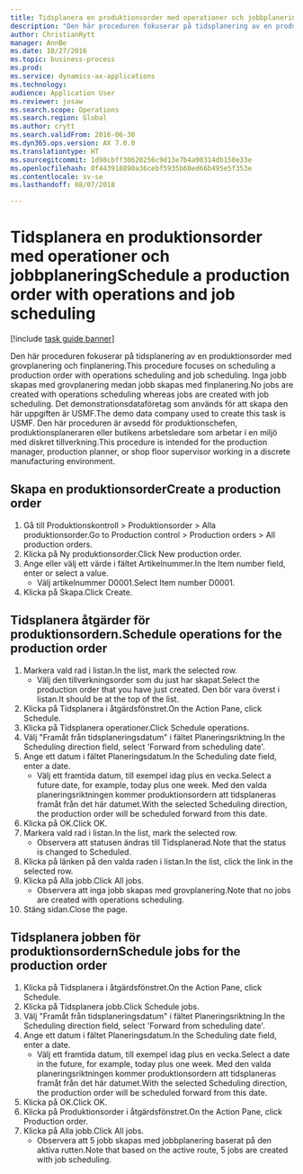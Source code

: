```yaml
--- 
title: Tidsplanera en produktionsorder med operationer och jobbplanering
description: "Den här proceduren fokuserar på tidsplanering av en produktionsorder med grovplanering och finplanering."
author: ChristianRytt
manager: AnnBe
ms.date: 10/27/2016
ms.topic: business-process
ms.prod: 
ms.service: dynamics-ax-applications
ms.technology: 
audience: Application User
ms.reviewer: josaw
ms.search.scope: Operations
ms.search.region: Global
ms.author: crytt
ms.search.validFrom: 2016-06-30
ms.dyn365.ops.version: AX 7.0.0
ms.translationtype: HT
ms.sourcegitcommit: 1d98cbff30620256c9d13e7b4a90314db150e33e
ms.openlocfilehash: 0f443918890a36cebf5935b60ed66b495e5f353e
ms.contentlocale: sv-se
ms.lasthandoff: 08/07/2018

---
```

# <a name="schedule-a-production-order-with-operations-and-job-scheduling"></a><span data-ttu-id="6e68b-103">Tidsplanera en produktionsorder med operationer och jobbplanering</span><span class="sxs-lookup"><span data-stu-id="6e68b-103">Schedule a production order with operations and job scheduling</span></span>

[!include [task guide banner](../../includes/task-guide-banner.md)]

<span data-ttu-id="6e68b-104">Den här proceduren fokuserar på tidsplanering av en produktionsorder med grovplanering och finplanering.</span><span class="sxs-lookup"><span data-stu-id="6e68b-104">This procedure focuses on scheduling a production order with operations scheduling and job scheduling.</span></span> <span data-ttu-id="6e68b-105">Inga jobb skapas med grovplanering medan jobb skapas med finplanering.</span><span class="sxs-lookup"><span data-stu-id="6e68b-105">No jobs are created with operations scheduling whereas jobs are created with job scheduling.</span></span> <span data-ttu-id="6e68b-106">Det demonstrationsdataföretag som används för att skapa den här uppgiften är USMF.</span><span class="sxs-lookup"><span data-stu-id="6e68b-106">The demo data company used to create this task is USMF.</span></span> <span data-ttu-id="6e68b-107">Den här proceduren är avsedd för produktionschefen, produktionsplaneraren eller butikens arbetsledare som arbetar i en miljö med diskret tillverkning.</span><span class="sxs-lookup"><span data-stu-id="6e68b-107">This procedure is intended for the production manager, production planner, or shop floor supervisor working in a discrete manufacturing environment.</span></span>


## <a name="create-a-production-order"></a><span data-ttu-id="6e68b-108">Skapa en produktionsorder</span><span class="sxs-lookup"><span data-stu-id="6e68b-108">Create a production order</span></span>
1. <span data-ttu-id="6e68b-109">Gå till Produktionskontroll > Produktionsorder > Alla produktionsorder.</span><span class="sxs-lookup"><span data-stu-id="6e68b-109">Go to Production control > Production orders > All production orders.</span></span>
2. <span data-ttu-id="6e68b-110">Klicka på Ny produktionsorder.</span><span class="sxs-lookup"><span data-stu-id="6e68b-110">Click New production order.</span></span>
3. <span data-ttu-id="6e68b-111">Ange eller välj ett värde i fältet Artikelnummer.</span><span class="sxs-lookup"><span data-stu-id="6e68b-111">In the Item number field, enter or select a value.</span></span>
    * <span data-ttu-id="6e68b-112">Välj artikelnummer D0001.</span><span class="sxs-lookup"><span data-stu-id="6e68b-112">Select Item number D0001.</span></span>  
4. <span data-ttu-id="6e68b-113">Klicka på Skapa.</span><span class="sxs-lookup"><span data-stu-id="6e68b-113">Click Create.</span></span>

## <a name="schedule-operations-for-the-production-order"></a><span data-ttu-id="6e68b-114">Tidsplanera åtgärder för produktionsordern.</span><span class="sxs-lookup"><span data-stu-id="6e68b-114">Schedule operations for the production order</span></span>
1. <span data-ttu-id="6e68b-115">Markera vald rad i listan.</span><span class="sxs-lookup"><span data-stu-id="6e68b-115">In the list, mark the selected row.</span></span>
    * <span data-ttu-id="6e68b-116">Välj den tillverkningsorder som du just har skapat.</span><span class="sxs-lookup"><span data-stu-id="6e68b-116">Select the production order that you have just created.</span></span> <span data-ttu-id="6e68b-117">Den bör vara överst i listan.</span><span class="sxs-lookup"><span data-stu-id="6e68b-117">It should be at the top of the list.</span></span>      
2. <span data-ttu-id="6e68b-118">Klicka på Tidsplanera i åtgärdsfönstret.</span><span class="sxs-lookup"><span data-stu-id="6e68b-118">On the Action Pane, click Schedule.</span></span>
3. <span data-ttu-id="6e68b-119">Klicka på Tidsplanera operationer.</span><span class="sxs-lookup"><span data-stu-id="6e68b-119">Click Schedule operations.</span></span>
4. <span data-ttu-id="6e68b-120">Välj "Framåt från tidsplaneringsdatum" i fältet Planeringsriktning.</span><span class="sxs-lookup"><span data-stu-id="6e68b-120">In the Scheduling direction field, select 'Forward from scheduling date'.</span></span>
5. <span data-ttu-id="6e68b-121">Ange ett datum i fältet Planeringsdatum.</span><span class="sxs-lookup"><span data-stu-id="6e68b-121">In the Scheduling date field, enter a date.</span></span>
    * <span data-ttu-id="6e68b-122">Välj ett framtida datum, till exempel idag plus en vecka.</span><span class="sxs-lookup"><span data-stu-id="6e68b-122">Select a future date, for example, today plus one week.</span></span> <span data-ttu-id="6e68b-123">Med den valda planeringsriktningen kommer produktionsordern att tidsplaneras framåt från det här datumet.</span><span class="sxs-lookup"><span data-stu-id="6e68b-123">With the selected Scheduling direction, the production order will be scheduled forward from this date.</span></span>  
6. <span data-ttu-id="6e68b-124">Klicka på OK.</span><span class="sxs-lookup"><span data-stu-id="6e68b-124">Click OK.</span></span>
7. <span data-ttu-id="6e68b-125">Markera vald rad i listan.</span><span class="sxs-lookup"><span data-stu-id="6e68b-125">In the list, mark the selected row.</span></span>
    * <span data-ttu-id="6e68b-126">Observera att statusen ändras till Tidsplanerad.</span><span class="sxs-lookup"><span data-stu-id="6e68b-126">Note that the status is changed to Scheduled.</span></span>  
8. <span data-ttu-id="6e68b-127">Klicka på länken på den valda raden i listan.</span><span class="sxs-lookup"><span data-stu-id="6e68b-127">In the list, click the link in the selected row.</span></span>
9. <span data-ttu-id="6e68b-128">Klicka på Alla jobb.</span><span class="sxs-lookup"><span data-stu-id="6e68b-128">Click All jobs.</span></span>
    * <span data-ttu-id="6e68b-129">Observera att inga jobb skapas med grovplanering.</span><span class="sxs-lookup"><span data-stu-id="6e68b-129">Note that no jobs are created with operations scheduling.</span></span>  
10. <span data-ttu-id="6e68b-130">Stäng sidan.</span><span class="sxs-lookup"><span data-stu-id="6e68b-130">Close the page.</span></span>

## <a name="schedule-jobs-for-the-production-order"></a><span data-ttu-id="6e68b-131">Tidsplanera jobben för produktionsordern</span><span class="sxs-lookup"><span data-stu-id="6e68b-131">Schedule jobs for the production order</span></span>
1. <span data-ttu-id="6e68b-132">Klicka på Tidsplanera i åtgärdsfönstret.</span><span class="sxs-lookup"><span data-stu-id="6e68b-132">On the Action Pane, click Schedule.</span></span>
2. <span data-ttu-id="6e68b-133">Klicka på Tidsplanera jobb.</span><span class="sxs-lookup"><span data-stu-id="6e68b-133">Click Schedule jobs.</span></span>
3. <span data-ttu-id="6e68b-134">Välj "Framåt från tidsplaneringsdatum" i fältet Planeringsriktning.</span><span class="sxs-lookup"><span data-stu-id="6e68b-134">In the Scheduling direction field, select 'Forward from scheduling date'.</span></span>
4. <span data-ttu-id="6e68b-135">Ange ett datum i fältet Planeringsdatum.</span><span class="sxs-lookup"><span data-stu-id="6e68b-135">In the Scheduling date field, enter a date.</span></span>
    * <span data-ttu-id="6e68b-136">Välj ett framtida datum, till exempel idag plus en vecka.</span><span class="sxs-lookup"><span data-stu-id="6e68b-136">Select a date in the future, for example, today plus one week.</span></span> <span data-ttu-id="6e68b-137">Med den valda planeringsriktningen kommer produktionsordern att tidsplaneras framåt från det här datumet.</span><span class="sxs-lookup"><span data-stu-id="6e68b-137">With the selected Scheduling direction, the production order will be scheduled forward from this date.</span></span>  
5. <span data-ttu-id="6e68b-138">Klicka på OK.</span><span class="sxs-lookup"><span data-stu-id="6e68b-138">Click OK.</span></span>
6. <span data-ttu-id="6e68b-139">Klicka på Produktionsorder i åtgärdsfönstret.</span><span class="sxs-lookup"><span data-stu-id="6e68b-139">On the Action Pane, click Production order.</span></span>
7. <span data-ttu-id="6e68b-140">Klicka på Alla jobb.</span><span class="sxs-lookup"><span data-stu-id="6e68b-140">Click All jobs.</span></span>
    * <span data-ttu-id="6e68b-141">Observera att 5 jobb skapas med jobbplanering baserat på den aktiva rutten.</span><span class="sxs-lookup"><span data-stu-id="6e68b-141">Note that based on the active route, 5 jobs are created with job scheduling.</span></span>  


